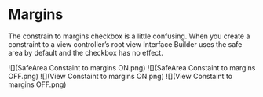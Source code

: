 # Margins

The constrain to margins checkbox is a little confusing. When you create a constraint to a view controller’s root view Interface Builder uses the safe area by default and the checkbox has no effect.

![](SafeArea Constaint to margins ON.png)
![](SafeArea Constaint to margins OFF.png)
![](View Constaint to margins ON.png)
![](View Constaint to margins OFF.png)
